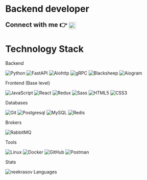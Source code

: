 # Backend developer

<div>
    <strong style = "font-size: 20px"> Connect with me 👉 </strong> 
    <a href="https://t.me/neekrasov">
        <img align="center" alt="Telegram" width="22px" src="https://camo.githubusercontent.com/5c1975da7d9ab735ceb71c57b6c7e48ff3e08ca4/68747470733a2f2f6564656e742e6769746875622e696f2f537570657254696e7949636f6e732f696d616765732f7376672f74656c656772616d2e737667">
    </a>
</div>

# Technology Stack

Backend
  
![Python](https://img.shields.io/badge/-Python-black?style=flat&logo=Python)
![FastAPI](https://img.shields.io/badge/-FastAPI-black?style=flat&logo=FastAPI)
![Aiohttp](https://img.shields.io/badge/-Aiohttp-0e1821?style=flat&logo=Aiohttp&logoColor=blue)
![gRPC](https://img.shields.io/badge/-gRPC-031019?style=flat&logo=google)
![Blacksheep](https://img.shields.io/badge/-Blacksheep-031019?style=flat&logo=Blacksheep)
![Aiogram](https://img.shields.io/badge/-Aiogram-120940?style=flat&logo=telegram)


Frontend (Base level)  

![JavaScript](https://img.shields.io/badge/-JavaScript-%23F7DF1C?style=flat&logo=javascript&logoColor=000000&labelColor=%23F7DF1C&color=%23FFCE5A) 
![React](https://img.shields.io/badge/-React-61DAFB?style=flat&logo=react&logoColor=black)
![Redux](https://img.shields.io/badge/-Redux-764ABC?style=flat&logo=redux&logoColor=black)
![Sass](https://img.shields.io/badge/-Sass-CC6699?style=flat&logo=html5&logoColor=ffffff)
![HTML5](https://img.shields.io/badge/-HTML5-%23E44D27?style=flat&logo=html5&logoColor=ffffff)
![CSS3](https://img.shields.io/badge/-CSS3-%231572B6?style=flat&logo=css3)

Databases

![Git](https://img.shields.io/badge/-Git-black?style=flat&logo=git)
![Postgresql](https://img.shields.io/badge/-Postgresql-%232c3e50?style=flat&logo=Postgresql)
![MySQL](https://img.shields.io/badge/-MySQL-4479A1?style=flat&logo=mysql&logoColor=ffffff)
![Redis](https://img.shields.io/badge/-Redis-FCA121?style=flat-square&logo=Redis)

Brokers

![RabbitMQ](https://img.shields.io/badge/-RabbitMQ-black?style=flat&logo=RabbitMQ)

Tools

![Linux](https://img.shields.io/badge/Linux-black?style=flat&logo=linux)
![Docker](https://img.shields.io/badge/-Docker-46a2f1?style=flat&logo=docker&logoColor=white)
![GitHub](https://img.shields.io/badge/-GitHub-181717?style=flat&logo=github)
![Postman](https://img.shields.io/badge/Postman-FCA121?style=flat&logo=postman)

Stats  
  
![neekrasov Languages](https://github-readme-stats.vercel.app/api/top-langs/?username=neekrasov&layout=compact&count_private=true&theme=dracula)

